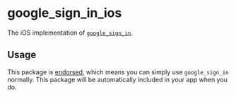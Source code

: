# google\_sign\_in\_ios

The iOS implementation of [`google_sign_in`][1].

## Usage

This package is [endorsed][2], which means you can simply use `google_sign_in`
normally. This package will be automatically included in your app when you do.

[1]: https://pub.dev/packages/google_sign_in
[2]: https://flutter.dev/docs/development/packages-and-plugins/developing-packages#endorsed-federated-plugin
